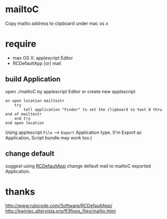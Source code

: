 mailtoC
=======
Copy mailto address to clipboard under mac os x

# require
- max OS X: applescript Editor
- RCDefaultApp |or| mail

## build Application
open ./mailtoC by applescript Editor or create new applescript
```apple script
on open location mailtostr
	try
		tell application "Finder" to set the clipboard to text 8 thru end of mailtostr
	end try
end open location
```
Using applescript `File` --> `Export` Application type. (I'm Export as Application, Script bundle may work too.)

## change default
suggest using [RCDefaultApp](http://www.rubicode.com/Software/Bundles.html#RCDefaultApp)
change default mail to mailtoC exported Application.

# thanks
http://www.rubicode.com/Software/RCDefaultApp/
http://kwiniec.altervista.org/ff3fixes_files/mailto.htmi

